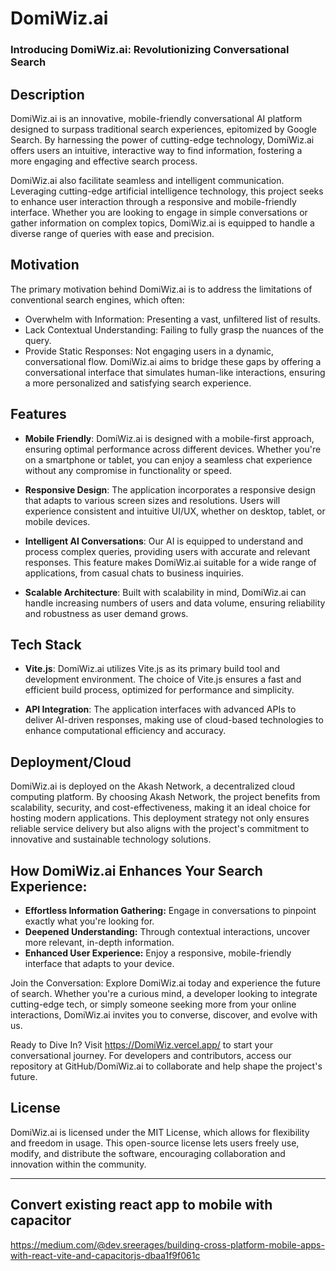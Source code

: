 # DomiWiz.ai

### Introducing DomiWiz.ai: Revolutionizing Conversational Search

## Description

DomiWiz.ai is an innovative, mobile-friendly conversational AI platform designed to surpass traditional search experiences, epitomized by Google Search. By harnessing the power of cutting-edge technology, DomiWiz.ai offers users an intuitive, interactive way to find information, fostering a more engaging and effective search process.

DomiWiz.ai also facilitate seamless and intelligent communication. Leveraging cutting-edge artificial intelligence technology, this project seeks to enhance user interaction through a responsive and mobile-friendly interface. Whether you are looking to engage in simple conversations or gather information on complex topics, DomiWiz.ai is equipped to handle a diverse range of queries with ease and precision.

## Motivation

The primary motivation behind DomiWiz.ai is to address the limitations of conventional search engines, which often:

- Overwhelm with Information: Presenting a vast, unfiltered list of results.
- Lack Contextual Understanding: Failing to fully grasp the nuances of the query.
- Provide Static Responses: Not engaging users in a dynamic, conversational flow.
DomiWiz.ai aims to bridge these gaps by offering a conversational interface that simulates human-like interactions, ensuring a more personalized and satisfying search experience.

## Features

- **Mobile Friendly**: DomiWiz.ai is designed with a mobile-first approach, ensuring optimal performance across different devices. Whether you're on a smartphone or tablet, you can enjoy a seamless chat experience without any compromise in functionality or speed.

- **Responsive Design**: The application incorporates a responsive design that adapts to various screen sizes and resolutions. Users will experience consistent and intuitive UI/UX, whether on desktop, tablet, or mobile devices.

- **Intelligent AI Conversations**: Our AI is equipped to understand and process complex queries, providing users with accurate and relevant responses. This feature makes DomiWiz.ai suitable for a wide range of applications, from casual chats to business inquiries.

- **Scalable Architecture**: Built with scalability in mind, DomiWiz.ai can handle increasing numbers of users and data volume, ensuring reliability and robustness as user demand grows.

## Tech Stack

- **Vite.js**: DomiWiz.ai utilizes Vite.js as its primary build tool and development environment. The choice of Vite.js ensures a fast and efficient build process, optimized for performance and simplicity.

- **API Integration**: The application interfaces with advanced APIs to deliver AI-driven responses, making use of cloud-based technologies to enhance computational efficiency and accuracy.

## Deployment/Cloud

DomiWiz.ai is deployed on the Akash Network, a decentralized cloud computing platform. By choosing Akash Network, the project benefits from scalability, security, and cost-effectiveness, making it an ideal choice for hosting modern applications. This deployment strategy not only ensures reliable service delivery but also aligns with the project's commitment to innovative and sustainable technology solutions.

## How DomiWiz.ai Enhances Your Search Experience:

- **Effortless Information Gathering:** Engage in conversations to pinpoint exactly what you're looking for.
- **Deepened Understanding:** Through contextual interactions, uncover more relevant, in-depth information.
- **Enhanced User Experience:** Enjoy a responsive, mobile-friendly interface that adapts to your device.

Join the Conversation: Explore DomiWiz.ai today and experience the future of search. Whether you're a curious mind, a developer looking to integrate cutting-edge tech, or simply someone seeking more from your online interactions, DomiWiz.ai invites you to converse, discover, and evolve with us.

Ready to Dive In? Visit <https://DomiWiz.vercel.app/> to start your conversational journey. For developers and contributors, access our repository at GitHub/DomiWiz.ai to collaborate and help shape the project's future.

## License

DomiWiz.ai is licensed under the MIT License, which allows for flexibility and freedom in usage. This open-source license lets users freely use, modify, and distribute the software, encouraging collaboration and innovation within the community.

---
## Convert existing react app to mobile with capacitor
https://medium.com/@dev.sreerages/building-cross-platform-mobile-apps-with-react-vite-and-capacitorjs-dbaa1f9f061c